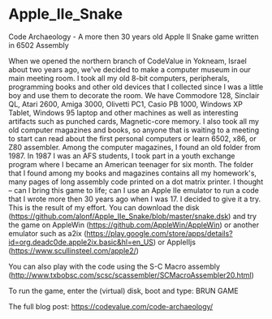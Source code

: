 # Apple_IIe_Snake
Code Archaeology - A more then 30 years old Apple II Snake game written in 6502 Assembly

When we opened the northern branch of CodeValue in Yokneam, Israel about two years ago, we've decided to make a computer museum in our main meeting room. I took all my old 8-bit computers, peripherals, programming books and other old devices that I collected since I was a little boy and use them to decorate the room. We have Commodore 128, Sinclair QL, Atari 2600, Amiga 3000, Olivetti PC1, Casio PB 1000, Windows XP Tablet, Windows 95 laptop and other machines as well as interesting artifacts such as punched cards, Magnetic-core memory. I also took all my old computer magazines and books, so anyone that is waiting to a meeting to start can read about the first personal computers or learn 6502, x86, or Z80 assembler.
Among the computer magazines, I found an old folder from 1987. In 1987 I was an AFS students, I took part in a youth exchange program where I became an American teenager for six month. The folder that I found among my books and magazines contains all my homework's, many pages of long assembly code printed on a dot matrix printer.
I thought – can I bring this game to life; can I use an Apple IIe emulator to run a code that I wrote more then 30 years ago when I was 17. I decided to give it a try.
This is the result of my effort.
You can download the disk (https://github.com/alonf/Apple_IIe_Snake/blob/master/snake.dsk) and try the game on AppleWin (https://github.com/AppleWin/AppleWin) or another emulator such as a2ix (https://play.google.com/store/apps/details?id=org.deadc0de.apple2ix.basic&hl=en_US) or AppleIIjs (https://www.scullinsteel.com/apple2/)

You can also play with the code using the S-C Macro assembly (http://www.txbobsc.com/scsc/scassembler/SCMacroAssembler20.html)

To run the game, enter the (virtual) disk, boot and type: BRUN GAME

The full blog post: https://codevalue.com/code-archaeology/
